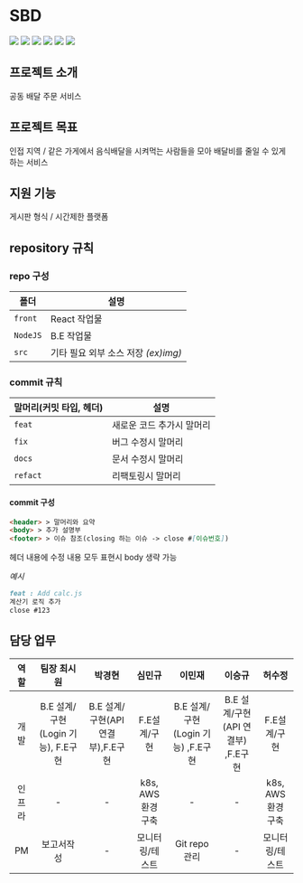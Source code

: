 # SBD
<img src="https://img.shields.io/badge/React-61DAFB?style=for-the-badge&logo=react&logoColor=white">
<img src="https://img.shields.io/badge/JavaScript-F7DF1E?style=for-the-badge&logo=JavaScript&logoColor=white">
<img src="https://img.shields.io/badge/NodeJS-339933?style=for-the-badge&logo=Node.js&logoColor=white">
<img src="https://img.shields.io/badge/Amazon EC2-FF9900?style=for-the-badge&logo=AmazonEC2&logoColor=white">
<img src="https://img.shields.io/badge/k8s-326CE5?style=for-the-badge&logo=kubernetes&logoColor=white">
<img src="https://img.shields.io/badge/mariadb-003545?style=for-the-badge&logo=mariadb&logoColor=white">

## **프로젝트 소개**

공동 배달 주문 서비스

## **프로젝트 목표**

인접 지역 / 같은 가게에서 음식배달을 시켜먹는 사람들을 모아 배달비를 줄일 수 있게 하는 서비스

## **지원 기능**

게시판 형식 / 시간제한 플랫폼


## **repository 규칙**

### **repo 구성**
|폴더|설명|
|-|-|
`front`|  React 작업물
`NodeJS`|  B.E 작업물
`src`|  기타 필요 외부 소스 저장 _(ex)img)_

### **commit 규칙**

|말머리(커밋 타입, 헤더)|설명|
|-|-|
`feat`|  새로운 코드 추가시 말머리
`fix`|  버그 수정시 말머리
`docs`|  문서 수정시 말머리
`refact`| 리팩토링시 말머리

#### **commit 구성**
```markdown
<header> > 말머리와 요약
<body> > 추가 설명부
<footer> > 이슈 참조(closing 하는 이슈 -> close #[이슈번호])
```

헤더 내용에 수정 내용 모두 표현시 body 생략 가능

_예시_
```markdown
feat : Add calc.js              
계산기 로직 추가 
close #123
```

## **담당 업무**

|역할|팀장 최시원 | 박경현 | 심민규 | 이민재 | 이승규 | 허수정
|:-:|:-:|:-:|:-:|:-:|:-:|:-:|
|개발|B.E 설계/구현(Login 기능), F.E구현|B.E 설계/구현(API연결부),F.E구현 | F.E설계/구현 | B.E 설계/구현(Login 기능) ,F.E구현 | B.E 설계/구현(API 연결부) ,F.E구현 | F.E설계/구현
|인프라|-|-|k8s, AWS 환경 구축|-|-|k8s, AWS 환경 구축
|PM|보고서작성|-|모니터링/테스트|Git repo 관리|-|모니터링/테스트
